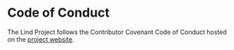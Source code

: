 # Code of Conduct

The Lind Project follows the Contributor Covenant Code of Conduct hosted on the
[project website](https://lind-project.github.io/lind-wasm-docs/contribute/conduct/).
